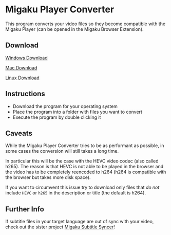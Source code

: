 # Migaku Player Converter

This program converts your video files so they become compatible with the Migaku Player (can be opened in the Migaku Browser Extension).

## Download
[Windows Download](https://github.com/migaku-official/migaku-player-converter/releases/download/v0.8.0-alpha/migaku-player-converter.exe)

[Mac Download](https://github.com/migaku-official/migaku-player-converter/releases/download/v0.8.0-alpha/migaku-player-converter-mac.dmg)

[Linux Download](https://github.com/migaku-official/migaku-player-converter/releases/download/v0.8.0-alpha/migaku-player-converter-linux)

## Instructions
* Download the program for your operating system
* Place the program into a folder with files you want to convert
* Execute the program by double clicking it

## Caveats
While the Migaku Player Converter tries to be as performant as possible, in some cases the conversion will still takes a long time.

In particular this will be the case with the HEVC video codec (also called h265).
The reason is that HEVC is not able to be played in the browser and the video has to be completely reencoded to h264 (h264 is compatible with the browser but takes more disk space).

If you want to circumvent this issue try to download only files that *do not* include `HEVC` or `h265` in the description or title (the default is h264).

## Further Info
If subtitle files in your target language are out of sync with your video, check out the sister project [Migaku Subtitle Syncer](https://github.com/migaku-official/migaku-subtitle-syncer/)!
